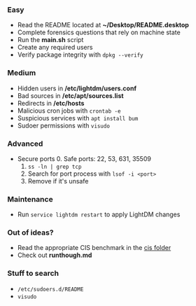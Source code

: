 ### Easy
* Read the README located at **~/Desktop/README.desktop**
* Complete forensics questions that rely on machine state
* Run the **main.sh** script
* Create any required users
* Verify package integrity with `dpkg --verify`

### Medium
* Hidden users in **/etc/lightdm/users.conf**
* Bad sources in **/etc/apt/sources.list**
* Redirects in **/etc/hosts**
* Malicious cron jobs with `crontab -e`
* Suspicious services with `apt install bum`
* Sudoer permissions with `visudo`

### Advanced
* Secure ports
	0. Safe ports: 22, 53, 631, 35509
	1. `ss -ln | grep tcp`
	2. Search for port process with `lsof -i <port>`
	3. Remove if it's unsafe

### Maintenance
* Run `service lightdm restart` to apply LightDM changes

### Out of ideas?
* Read the appropriate CIS benchmark in the [cis folder](../../cis)
* Check out **runthough.md**

### Stuff to search
* `/etc/sudoers.d/README`
* `visudo`